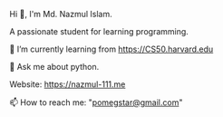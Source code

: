 Hi 👋, I'm Md. Nazmul Islam.

A passionate student for learning programming.

🌱 I’m currently learning from https://CS50.harvard.edu

💬 Ask me about python.

Website: https://nazmul-111.me

📫 How to reach me: "pomegstar@gmail.com"

